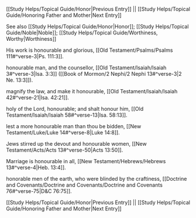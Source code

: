 [[Study Helps/Topical Guide/Honor|Previous Entry]]  ||  [[Study Helps/Topical Guide/Honoring Father and Mother|Next Entry]]

 See also [[Study Helps/Topical Guide/Honor|Honor]]; [[Study Helps/Topical Guide/Noble|Noble]]; [[Study Helps/Topical Guide/Worthiness, Worthy|Worthiness]]

 His work is honourable and glorious, [[Old Testament/Psalms/Psalms 111#^verse-3|Ps. 111:3]].

 honourable man, and the counsellor, [[Old Testament/Isaiah/Isaiah 3#^verse-3|Isa. 3:3]] ([[Book of Mormon/2 Nephi/2 Nephi 13#^verse-3|2 Ne. 13:3]]).

 magnify the law, and make it honourable, [[Old Testament/Isaiah/Isaiah 42#^verse-21|Isa. 42:21]].

 holy of the Lord, honourable; and shalt honour him, [[Old Testament/Isaiah/Isaiah 58#^verse-13|Isa. 58:13]].

 lest a more honourable man than thou be bidden, [[New Testament/Luke/Luke 14#^verse-8|Luke 14:8]].

 Jews stirred up the devout and honourable women, [[New Testament/Acts/Acts 13#^verse-50|Acts 13:50]].

 Marriage is honourable in all, [[New Testament/Hebrews/Hebrews 13#^verse-4|Heb. 13:4]].

 honorable men of the earth, who were blinded by the craftiness, [[Doctrine and Covenants/Doctrine and Covenants/Doctrine and Covenants 76#^verse-75|D&C 76:75]].

[[Study Helps/Topical Guide/Honor|Previous Entry]]  ||  [[Study Helps/Topical Guide/Honoring Father and Mother|Next Entry]]